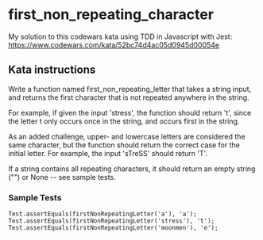 # first_non_repeating_character

My solution to this codewars kata using TDD in Javascript with Jest:
https://www.codewars.com/kata/52bc74d4ac05d0945d00054e

## Kata instructions

Write a function named first_non_repeating_letter that takes a string input,
and returns the first character that is not repeated anywhere in the string.

For example, if given the input 'stress', the function should return
't', since the letter t only occurs once in the string,
and occurs first in the string.

As an added challenge, upper- and lowercase letters are considered
the same character, but the function should return the correct case
for the initial letter. For example, the input 'sTreSS' should return 'T'.

If a string contains all repeating characters, it should return an empty string ("") or None -- see sample tests.

### Sample Tests

    Test.assertEquals(firstNonRepeatingLetter('a'), 'a');
    Test.assertEquals(firstNonRepeatingLetter('stress'), 't');
    Test.assertEquals(firstNonRepeatingLetter('moonmen'), 'e');
